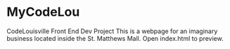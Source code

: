 # MyCodeLou
CodeLouisville Front End Dev Project
This is a webpage for an imaginary business located inside the St. Matthews Mall.
Open index.html to preview.

